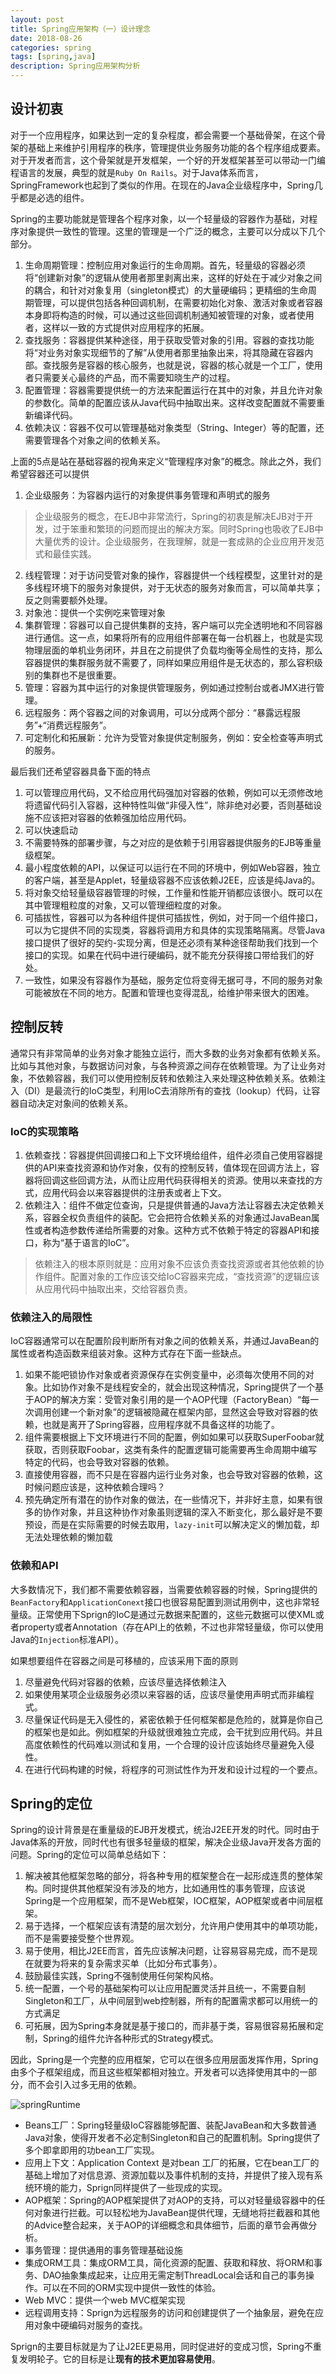 ```yaml
---
layout: post
title: Spring应用架构（一）设计理念
date: 2018-08-26
categories: spring
tags: [spring,java]
description: Spring应用架构分析
---
```


## 设计初衷

对于一个应用程序，如果达到一定的复杂程度，都会需要一个基础骨架，在这个骨架的基础上来维护引用程序的秩序，管理提供业务服务功能的各个程序组成要素。对于开发者而言，这个骨架就是开发框架，一个好的开发框架甚至可以带动一门编程语言的发展，典型的就是`Ruby On Rails`。对于Java体系而言，SpringFramework也起到了类似的作用。在现在的Java企业级程序中，Spring几乎都是必选的组件。

Spring的主要功能就是管理各个程序对象，以一个轻量级的容器作为基础，对程序对象提供一致性的管理。这里的管理是一个广泛的概念，主要可以分成以下几个部分。

1. 生命周期管理：控制应用对象运行的生命周期。首先，轻量级的容器必须将“创建新对象”的逻辑从使用者那里剥离出来，这样的好处在于减少对象之间的耦合，和针对对象复用（singleton模式）的大量硬编码；更精细的生命周期管理，可以提供包括各种回调机制，在需要初始化对象、激活对象或者容器本身即将构造的时候，可以通过这些回调机制通知被管理的对象，或者使用者，这样以一致的方式提供对应用程序的拓展。
2. 查找服务：容器提供某种途径，用于获取受管对象的引用。容器的查找功能将“对业务对象实现细节的了解”从使用者那里抽象出来，将其隐藏在容器内部。查找服务是容器的核心服务，也就是说，容器的核心就是一个工厂，使用者只需要关心最终的产品，而不需要知晓生产的过程。
3. 配置管理：容器需要提供统一的方法来配置运行在其中的对象，并且允许对象的参数化。简单的配置应该从Java代码中抽取出来。这样改变配置就不需要重新编译代码。
4. 依赖决议：容器不仅可以管理基础对象类型（String、Integer）等的配置，还需要管理各个对象之间的依赖关系。

上面的5点是站在基础容器的视角来定义“管理程序对象”的概念。除此之外，我们希望容器还可以提供

1. 企业级服务：为容器内运行的对象提供事务管理和声明式的服务
> 企业级服务的概念，在EJB中非常流行，Spring的初衷是解决EJB对于开发，过于笨重和繁琐的问题而提出的解决方案。同时Spring也吸收了EJB中大量优秀的设计。企业级服务，在我理解，就是一套成熟的企业应用开发范式和最佳实践。
2. 线程管理：对于访问受管对象的操作，容器提供一个线程模型，这里针对的是多线程环境下的服务对象提供，对于无状态的服务对象而言，可以简单共享；反之则需要额外处理。
3. 对象池：提供一个实例吃来管理对象
4. 集群管理：容器可以自己提供集群的支持，客户端可以完全透明地和不同容器进行通信。这一点，如果将所有的应用组件部署在每一台机器上，也就是实现物理层面的单机业务闭环，并且在之前提供了负载均衡等全局性的支持，那么容器提供的集群服务就不需要了，同样如果应用组件是无状态的，那么容积级别的集群也不是很重要。
5. 管理：容器为其中运行的对象提供管理服务，例如通过控制台或者JMX进行管理。
6. 远程服务：两个容器之间的对象调用，可以分成两个部分：“暴露远程服务”+“消费远程服务”。
7. 可定制化和拓展新：允许为受管对象提供定制服务，例如：安全检查等声明式的服务。

最后我们还希望容器具备下面的特点

1. 可以管理应用代码，又不给应用代码强加对容器的依赖，例如可以无须修改地将遗留代码引入容器，这种特性叫做“非侵入性”，除非绝对必要，否则基础设施不应该把对容器的依赖强加给应用代码。
2. 可以快速启动
3. 不需要特殊的部署步骤，与之对应的是依赖于引用容器提供服务的EJB等重量级框架。
4. 最小程度依赖的API，以保证可以运行在不同的环境中，例如Web容器，独立的客户端，甚至是Applet，轻量级容器不应该依赖J2EE，应该是纯Java的。
5. 将对象交给轻量级容器管理的时候，工作量和性能开销都应该很小。既可以在其中管理粗粒度的对象，又可以管理细粒度的对象。
6. 可插拔性，容器可以为各种组件提供可插拔性，例如，对于同一个组件接口，可以为它提供不同的实现类，容器将调用方和具体的实现策略隔离。尽管Java接口提供了很好的契约-实现分离，但是还必须有某种途径帮助我们找到一个接口的实现。如果在代码中进行硬编码，就不能充分获得接口带给我们的好处。
7. 一致性，如果没有容器作为基础，服务定位将变得无据可寻，不同的服务对象可能被放在不同的地方。配置和管理也变得混乱，给维护带来很大的困难。

## 控制反转

通常只有非常简单的业务对象才能独立运行，而大多数的业务对象都有依赖关系。比如与其他对象，与数据访问对象，与各种资源之间存在依赖管理。为了让业务对象，不依赖容器，我们可以使用控制反转和依赖注入来处理这种依赖关系。依赖注入（DI）是最流行的IoC类型，利用IoC去消除所有的查找（lookup）代码，让容器自动决定对象间的依赖关系。

### IoC的实现策略

1. 依赖查找：容器提供回调接口和上下文环境给组件，组件必须自己使用容器提供的API来查找资源和协作对象，仅有的控制反转，值体现在回调方法上，容器将回调这些回调方法，从而让应用代码获得相关的资源。使用以来查找的方式，应用代码会以来容器提供的注册表或者上下文。
2. 依赖注入：组件不做定位查询，只是提供普通的Java方法让容器去决定依赖关系，容器全权负责组件的装配。它会把符合依赖关系的对象通过JavaBean属性或者构造参数传递给所需要的对象。这种方式不依赖于特定的容器API和接口，称为“基于语言的IoC”。
> 依赖注入的根本原则就是：应用对象不应该负责查找资源或者其他依赖的协作组件。配置对象的工作应该交给IoC容器来完成，“查找资源”的逻辑应该从应用代码中抽取出来，交给容器负责。

### 依赖注入的局限性

IoC容器通常可以在配置阶段判断所有对象之间的依赖关系，并通过JavaBean的属性或者构造函数来组装对象。这种方式存在下面一些缺点。

1. 如果不能吧锁协作对象或者资源保存在实例变量中，必须每次使用不同的对象。比如协作对象不是线程安全的，就会出现这种情况，Spring提供了一个基于AOP的解决方案：受管对象引用的是一个AOP代理（FactoryBean）“每一次调用创建一个新对象”的逻辑被隐藏在框架内部，显然这会导致对容器的依赖，也就是离开了Spring容器，应用程序就不具备这样的功能了。
2. 组件需要根据上下文环境进行不同的配置，例如如果可以获取SuperFoobar就获取，否则获取Foobar，这类有条件的配置逻辑可能需要再生命周期中编写特定的代码，也会导致对容器的依赖。
3. 直接使用容器，而不只是在容器内运行业务对象，也会导致对容器的依赖，这时候问题应该是，这种依赖合理吗？
4. 预先确定所有潜在的协作对象的做法，在一些情况下，并非好主意，如果有很多的协作对象，并且这种协作对象虽则逻辑的深入不断变化，那么最好是不要预设，而是在实际需要的时候去取用，`lazy-init`可以解决定义的懒加载，却无法处理依赖的懒加载

### 依赖和API

大多数情况下，我们都不需要依赖容器，当需要依赖容器的时候，Spring提供的`BeanFactory`和`ApplicationConext`接口也很容易配置到测试用例中，这也非常轻量级。正常使用下Sprign的IoC是通过元数据来配置的，这些元数据可以使XML或者property或者Annotation（存在API上的依赖，不过也非常轻量级，你可以使用Java的`Injection`标准API）。

如果想要组件在容器之间是可移植的，应该采用下面的原则

1. 尽量避免代码对容器的依赖，应该尽量选择依赖注入
2. 如果使用某项企业级服务必须以来容器的话，应该尽量使用声明式而非编程式。
3. 尽量保证代码是无入侵性的，紧密依赖于任何框架都是危险的，就算是你自己的框架也是如此。例如框架的升级就很难独立完成，会干扰到应用代码。并且高度依赖性的代码难以测试和复用，一个合理的设计应该始终尽量避免入侵性。
4. 在进行代码构建的时候，将程序的可测试性作为开发和设计过程的一个要点。

## Spring的定位

Spring的设计背景是在重量级的EJB开发模式，统治J2EE开发的时代。同时由于Java体系的开放，同时代也有很多轻量级的框架，解决企业级Java开发各方面的问题。Spring的定位可以简单总结如下：

1. 解决被其他框架忽略的部分，将各种专用的框架整合在一起形成连贯的整体架构。同时提供其他框架没有涉及的地方，比如通用性的事务管理，应该说Spring是一个应用框架，而不是Web框架，IOC框架，AOP框架或者中间层框架。
2. 易于选择，一个框架应该有清楚的层次划分，允许用户使用其中的单项功能，而不是需要接受整个世界观。
3.	易于使用，相比J2EE而言，首先应该解决问题，让容易容易完成，而不是现在就要为将来的复杂需求买单（比如分布式事务）。
4. 鼓励最佳实践，Spring不强制使用任何架构风格。
5.	统一配置，一个号的基础架构可以让应用配置灵活并且统一，不需要自制Singleton和工厂，从中间层到web控制器，所有的配置需求都可以用统一的方式满足
6. 可拓展，因为Spring本身就是基于接口的，而非基于类，容易很容易拓展和定制，Spring的组件允许各种形式的Strategy模式。

因此，Spring是一个完整的应用框架，它可以在很多应用层面发挥作用，Spring由多个子框架组成，而且这些框架都相对独立。开发者可以选择使用其中的一部分，而不会引入过多无用的依赖。

![springRuntime](http://ooi50usvb.bkt.clouddn.com/_springrunt_1535287847_1922089646.png)

- Beans工厂：Spring轻量级IoC容器能够配置、装配JavaBean和大多数普通Java对象，使得开发者不必定制Singleton和自己的配置机制。Spring提供了多个即拿即用的功bean工厂实现。
- 应用上下文：Application Context 是对bean 工厂的拓展，它在bean工厂的基础上增加了对信息源、资源加载以及事件机制的支持，并提供了接入现有系统环境的能力，Sprign同样提供了一些现成的实现。
- AOP框架：Spring的AOP框架提供了对AOP的支持，可以对轻量级容器中的任何对象进行拦截。可以轻松地为JavaBean提供代理，无缝地将拦截器和其他的Advice整合起来，关于AOP的详细概念和具体细节，后面的章节会再做分析。
- 事务管理：提供通用的事务管理基础设施
- 集成ORM工具：集成ORM工具，简化资源的配置、获取和释放、将ORM和事务、DAO抽象集成起来，让应用无需定制ThreadLocal会话和自己的事务操作。可以在不同的ORM实现中提供一致性的体验。
- Web MVC：提供一个web MVC框架实现
- 远程调用支持：Sprign为远程服务的访问和创建提供了一个抽象层，避免在应用对象中硬编码对服务的查找。

Sprign的主要目标就是为了让J2EE更易用，同时促进好的变成习惯，Spring不重复发明轮子。它的目标是让**现有的技术更加容易使用**。